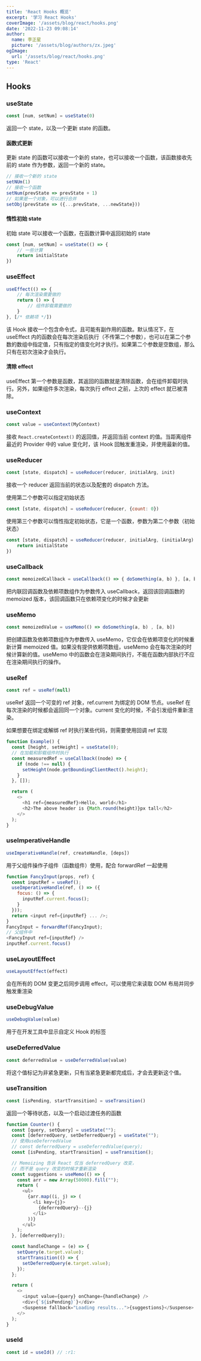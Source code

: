```yaml
---
title: 'React Hooks 概览'
excerpt: '学习 React Hooks'
coverImage: '/assets/blog/react/hooks.png'
date: '2022-11-23 09:08:14'
author:
  name: 李正星
  picture: '/assets/blog/authors/zx.jpeg'
ogImage:
  url: '/assets/blog/react/hooks.png'
type: 'React'
---
```


## Hooks

### useState

```js
const [num, setNum] = useState(0)
```

返回一个 state，以及一个更新 state 的函数。

#### 函数式更新

更新 state 的函数可以接收一个新的 state，也可以接收一个函数，该函数接收先前的 state 作为参数，返回一个新的 state。

```js
// 接收一个新的 state
setNUm(1)
// 接收一个函数
setNum(prevState => prevState + 1)
// 如果是一个对象，可以进行合并
setObj(prevState => ({...prevState, ...newState}))
```

#### 惰性初始 state

初始 state 可以接收一个函数，在函数计算中返回初始的 state

```js
const [num, setNum] = useState(() => {
    // 一些计算
    return initialState
})
```

### useEffect

```js
useEffect(() => {
    // 每次渲染需要做的
    return () => {
        // 组件卸载需要做的
    }
}, [/* 依赖项 */])
```

该 Hook 接收一个包含命令式，且可能有副作用的函数。默认情况下，在 useEffect 内的函数会在每次渲染后执行（不传第二个参数），也可以在第二个参数的数组中指定值，只有指定的值变化时才执行。如果第二个参数是空数组，那么只有在初次渲染才会执行。

#### 清除 effect

useEffect 第一个参数是函数，其返回的函数就是清除函数，会在组件卸载时执行。另外，如果组件多次渲染，每次执行 effect 之前，上次的 effect 就已被清除。

### useContext

```js
const value = useContext(MyContext)
```

接收 `React.createContext()` 的返回值，并返回当前 context 的值。当距离组件最近的 Provider 中的 value 变化时，该 Hook 回触发重渲染，并使用最新的值。

### useReducer

```js
const [state, dispatch] = useReducer(reducer, initialArg, init)
```

接收一个 reducer 返回当前的状态以及配套的 dispatch 方法。

使用第二个参数可以指定初始状态

```js
const [state, dispatch] = useReducer(reducer, {count: 0})
```

使用第三个参数可以惰性指定初始状态，它是一个函数，参数为第二个参数（初始状态）

```js
const [state, dispatch] = useReducer(reducer, initialArg, (initialArg) => {
    return initialState
})
```

### useCallback

```js
const memoizedCallback = useCallback(() => { doSomething(a, b) }, [a, b])
```

把内联回调函数及依赖项数组作为参数传入 useCallback，返回该回调函数的 memoized 版本，该回调函数只在依赖项变化的时候才会更新

### useMemo

```js
const memoizedValue = useMemo(() => doSomething(a, b) , [a, b])
```

把创建函数及依赖项数组作为参数传入 useMemo，它仅会在依赖项变化的时候重新计算 memoized 值。如果没有提供依赖项数组，useMemo 会在每次渲染的时候计算新的值。useMemo 中的函数会在渲染期间执行，不能在函数内部执行不应在渲染期间执行的操作。

### useRef

```js
const ref = useRef(null)
```

useRef 返回一个可变的 ref 对象，ref.current 为绑定的 DOM 节点。useRef 在每次渲染的时候都会返回同一个对象。current 变化的时候，不会引发组件重新渲染。

如果想要在绑定或解绑 ref 时执行某些代码，则需要使用回调 ref 实现

```js
function Example() {
  const [height, setHeight] = useState(0);
  // 在加载和卸载组件时执行
  const measuredRef = useCallback((node) => {
    if (node !== null) {
      setHeight(node.getBoundingClientRect().height);
    }
  }, []);

  return (
    <>
      <h1 ref={measuredRef}>Hello, world</h1>
      <h2>The above header is {Math.round(height)}px tall</h2>
    </>
  );
}
```

### useImperativeHandle

```js
useImperativeHandle(ref, createHandle, [deps])
```

用于父组件操作子组件（函数组件）使用，配合 forwardRef 一起使用

```js
function FancyInput(props, ref) {
  const inputRef = useRef();
  useImperativeHandle(ref, () => ({
    focus: () => {
      inputRef.current.focus();
    }
  }));
  return <input ref={inputRef} ... />;
}
FancyInput = forwardRef(FancyInput);
// 父组件中
<FancyInput ref={inputRef} /> 
inputRef.current.focus()
```

### useLayoutEffect

```js
useLayoutEffect(effect)
```

会在所有的 DOM 变更之后同步调用 effect，可以使用它来读取 DOM 布局并同步触发重渲染

### useDebugValue

```js
useDebugValue(value)
```

用于在开发工具中显示自定义 Hook 的标签

### useDeferredValue

```js
const deferredValue = useDeferredValue(value)
```

将这个值标记为非紧急更新，只有当紧急更新都完成后，才会去更新这个值。

### useTransition

```js
const [isPending, startTransition] = useTransition()
```

返回一个等待状态，以及一个启动过渡任务的函数

```js
function Counter() {
  const [query, setQuery] = useState("");
  const [deferredQuery, setDeferredQuery] = useState("");
  // 使用useDeferredValue
  // const deferredQuery = useDeferredValue(query);
  const [isPending, startTransition] = useTransition();

  // Memoizing 告诉 React 仅当 deferredQuery 改变，
  // 而不是 query 改变的时候才重新渲染
  const suggestions = useMemo(() => {
    const arr = new Array(50000).fill("");
    return (
      <ul>
        {arr.map((i, j) => (
          <li key={j}>
            {deferredQuery}--{j}
          </li>
        ))}
      </ul>
    );
  }, [deferredQuery]);

  const handleChange = (e) => {
    setQuery(e.target.value);
    startTransition(() => {
      setDeferredQuery(e.target.value);
    });
  };

  return (
    <>
      <input value={query} onChange={handleChange} />
      <div>{`${isPending}`}</div>
      <Suspense fallback="Loading results...">{suggestions}</Suspense>
    </>
  );
}
```

### useId

```js
const id = useId() // :r1:
```